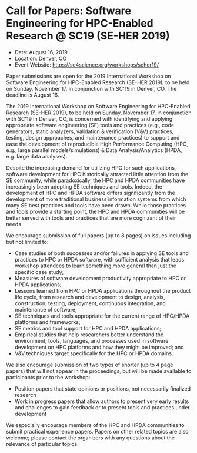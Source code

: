 # Call for Papers: Software Engineering for HPC-Enabled Research @ SC19 (SE-HER 2019)

- Date: August 16, 2019
- Location: Denver, CO
- Event Website: https://se4science.org/workshops/seher19/

Paper submissions are open for the 2019 International Workshop on Software Engineering for HPC-Enabled Research (SE-HER 2019), to be held on Sunday, November 17, in conjunction with SC'19 in Denver, CO.  The deadline is August 16.

The 2019 International Workshop on Software Engineering for HPC-Enabled Research (SE-HER 2019), to be held on Sunday, November 17, in conjunction with SC'19 in Denver, CO, is concerned with identifying and applying appropriate software engineering (SE) tools and practices (e.g., code generators, static analyzers, validation & verification (V&V) practices, testing, design approaches, and maintenance practices) to support and ease the development of reproducible High Performance Computing (HPC, e.g., large parallel models/simulations) & Data Analysis/Analytics (HPDA, e.g. large data analyses).

Despite the increasing demand for utilizing HPC for such applications, software development for HPC historically attracted little attention from the SE community, while paradoxically, the HPC and HPDA communities have increasingly been adopting SE techniques and tools. Indeed, the development of HPC and HPDA software differs significantly from the development of more traditional business information systems from which many SE best practices and tools have been drawn. While those practices and tools provide a starting point, the HPC and HPDA communities will be better served with tools and practices that are more cognizant of their needs.  

We encourage submission of full papers (up to 8 pages) on issues including but not limited to:
- Case studies of both successes and/or failures in applying SE tools and practices to HPC or HPDA software, with sufficient analysis that leads workshop attendees to learn something more general than just the specific case study;
- Measures of software development productivity appropriate to HPC or HPDA applications;
- Lessons learned from HPC or HPDA applications throughout the product life cycle, from research and development to design, analysis, construction, testing, deployment, continuous integration, and maintenance of software;
- SE techniques and tools appropriate for the current range of HPC/HPDA platforms and frameworks;
- SE metrics and tool support for HPC and HPDA applications;
- Empirical studies that help researchers better understand the environment, tools, languages, and processes used in software development on HPC platforms and how they might be improved; and
- V&V techniques target specifically for the HPC or HPDA domains.

We also encourage submission of two types of shorter (up to 4 page papers) that will not appear in the proceedings, but will be made available to participants prior to the workshop:
- Position papers that state opinions or positions, not necessarily finalized research
- Work in progress papers that allow authors to present very early results and challenges to gain feedback or to present tools and practices under development 

We especially encourage members of the HPC and HPDA communities to submit practical experience papers. Papers on other related topics are also welcome; please contact the organizers with any questions about the relevance of particular topics. 

<!---
Publish: yes
Categories: development, collaboration
Topics: software engineering, projects and organizations
Tags: conference
Level: 2
Prerequisites: default
Aggregate: none
--->
